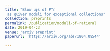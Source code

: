 ```yaml
---
title: "Blow ups of P^n
 as quiver moduli for exceptional collections"
collection: preprints
permalink: /publication/moduli-of-rational
date: 2019-04-23
venue: 'arxiv preprint'
paperurl: 'https://arxiv.org/abs/1804.09544'

---
```

